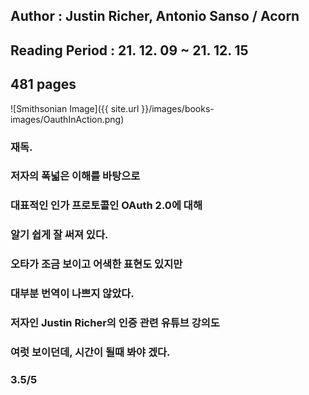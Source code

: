 ## Author : Justin Richer, Antonio Sanso  / Acorn

## Reading Period : 21. 12. 09 ~ 21. 12. 15

## 481 pages

![Smithsonian Image]({{ site.url }}/images/books-images/OauthInAction.png)

### 재독.

### 저자의 폭넓은 이해를 바탕으로

### 대표적인 인가 프로토콜인 OAuth 2.0에 대해

### 알기 쉽게 잘 써져 있다.

### 오타가 조금 보이고 어색한 표현도 있지만 

### 대부분 번역이 나쁘지 않았다.

### 저자인 Justin Richer의 인증 관련 유튜브 강의도

### 여럿 보이던데, 시간이 될때 봐야 겠다.

### 3.5/5